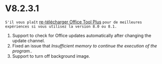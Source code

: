 # V8.2.3.1

`S'il vous plaît` [re-télécharger Office Tool Plus](http://otp.landian.vip/) `pour de meilleures expériences si vous utilisez la version 8.0 ou 8.1.`

1. Support to check for Office updates automatically after changing the update channel.
2. Fixed an issue that *Insufficient memory to continue the execution of the program.*.
3. Support to turn off background image.
